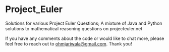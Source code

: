 # Project_Euler
Solutions for various Project Euler Questions;
A mixture of Java and Python solutions to mathematical reasoning questions on projecteuler.net

If you have any comments about the code or would like to chat more, please feel free to reach out to ohmjariwala@gmail.com. Thank you!
